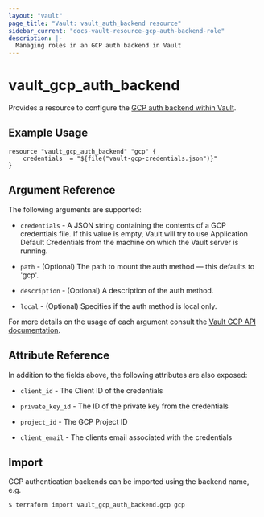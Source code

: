 ```yaml
---
layout: "vault"
page_title: "Vault: vault_auth_backend resource"
sidebar_current: "docs-vault-resource-gcp-auth-backend-role"
description: |-
  Managing roles in an GCP auth backend in Vault
---
```


# vault\_gcp\_auth\_backend

Provides a resource to configure the [GCP auth backend within Vault](https://www.vaultproject.io/docs/auth/gcp.html).

## Example Usage

```hcl
resource "vault_gcp_auth_backend" "gcp" {
    credentials  = "${file("vault-gcp-credentials.json")}"
}
```

## Argument Reference

The following arguments are supported:

* `credentials` - A JSON string containing the contents of a GCP credentials file. If this value is empty, Vault will try to use Application Default Credentials from the machine on which the Vault server is running.

* `path` - (Optional) The path to mount the auth method — this defaults to 'gcp'.

* `description` - (Optional) A description of the auth method.

* `local` - (Optional) Specifies if the auth method is local only.

For more details on the usage of each argument consult the [Vault GCP API documentation](https://www.vaultproject.io/api-docs/auth/gcp#configure).

## Attribute Reference

In addition to the fields above, the following attributes are also exposed:

* `client_id` - The Client ID of the credentials

* `private_key_id` - The ID of the private key from the credentials

* `project_id` - The GCP Project ID

* `client_email` - The clients email associated with the credentials

## Import

GCP authentication backends can be imported using the backend name, e.g.

```
$ terraform import vault_gcp_auth_backend.gcp gcp
```
